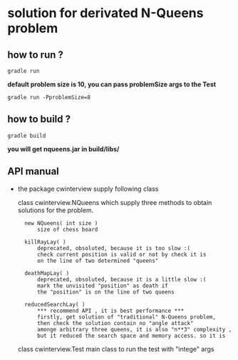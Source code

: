 # solution for derivated N-Queens problem

## how to run ?
    gradle run

**default problem size  is 10, you can pass problemSize args to the Test**  

    gradle run -PproblemSize=8


## how to build ?
    gradle build
    
  **you will get nqueens.jar in build/libs/**



## API manual
* the  package cwinterview supply following class 

    class cwinterview.NQueens
        which supply three methods to obtain solutions for the problem.
        
        new NQueens( int size )
            size of chess board
        
        killRayLay( )
            deprecated, obsoluted, because it is too slow :( 
            check current position is valid or not by check it is 
            on the line of two determined "queens" 

        deathMapLay( )
            deprecated, obsoluted, because it is a little slow :( 
            mark the unvisited "position" as death if 
            the "position" is on the line of two queens 
    
        reducedSearchLay( )
            *** recommend API , it is best performance *** 
            firstly, get solution of "traditional" N-Queens problem, 
            then check the solution contain no "angle attack" 
            amonge arbitrary three queens, it is also "n**3" complexity ,
            but it reduced the search space and memory access. so it is 


    class cwinterview.Test
        main class to run the test with "intege" args 


        
